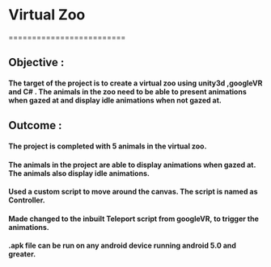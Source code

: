 # Virtual Zoo
=========================

## Objective : 

#### The target of the project is to create a virtual zoo using unity3d ,googleVR and C# . The animals in the zoo need to be able to present animations when gazed at and display idle animations when not gazed at.

## Outcome : 

#### The project is completed with 5 animals in the virtual zoo.

#### The animals in the project are able to display animations when gazed at. The animals also display idle animations.

#### Used a custom script to move around the canvas. The script is named as Controller.

#### Made changed to the inbuilt Teleport script from googleVR,  to trigger the animations.

#### .apk file can be run on any android device  running android 5.0 and greater.
